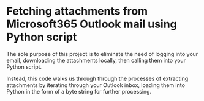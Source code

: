 # Fetching attachments from Microsoft365 Outlook mail using Python script 

The sole purpose of this project is to eliminate the need of logging into your email, downloading the attachments locally, then calling them into your Python script.

Instead, this code walks us through through the processes of extracting attachments by iterating through your Outlook inbox, loading them into Python in the form of a byte string for further processing.
